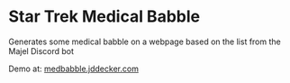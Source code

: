 # Star Trek Medical Babble

Generates some medical babble on a webpage based on the list from the Majel Discord bot

Demo at: [medbabble.jddecker.com](https://medbabble.jddecker.com/)